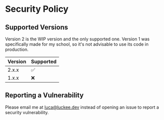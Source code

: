 # Security Policy

## Supported Versions

Version 2 is the WIP version and the only supported one. Version 1 was specifically made for my school, so it's not advisable to use its code in production.

| Version | Supported          |
| ------- | ------------------ |
| 2.x.x   | :white_check_mark: |
| 1.x.x   | :x:                |

## Reporting a Vulnerability

Please email me at [luca@luckee.dev](mailto:luca@luckee.dev) instead of opening an issue to report a security vulnerability.
